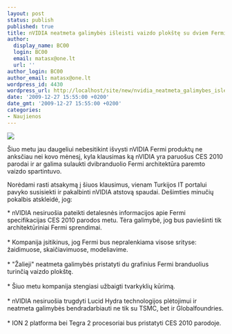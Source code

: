 ```yaml
---
layout: post
status: publish
published: true
title: nVIDIA neatmeta galimybės išleisti vaizdo plokštę su dviem Fermi branduoliais
author:
  display_name: BC00
  login: BC00
  email: matasx@one.lt
  url: ''
author_login: BC00
author_email: matasx@one.lt
wordpress_id: 4430
wordpress_url: http://localhost/site/new/nvidia_neatmeta_galimybes_isleisti_vaizdo_plokste_su_dviem_fermi_branduoliais/
date: '2009-12-27 15:55:00 +0200'
date_gmt: '2009-12-27 15:55:00 +0200'
categories:
- Naujienos
---
```

<div class="imgright"><img src="http://t3.gstatic.com/images?q=tbn:GiW_sBg5QU394M:http://developer.download.nvidia.com/compute/cuda/2_3/toolkit/docs/online/nvidia_logo.jpg"  /></div>
<p>Šiuo metu jau daugeliui nebesitikint išvysti nVIDIA Fermi produktų ne anksčiau nei kovo mėnesį, kyla klausimas ką nVIDIA yra paruošus CES 2010 parodai ir ar galima sulaukti dvibranduolio Fermi architektūra paremto vaizdo spartintuvo.</p>
<p>Norėdami rasti atsakymą į šiuos klausimus, vienam Turkijos IT portalui pavyko susisiekti ir pakalbinti nVIDIA atstovą spaudai. Dešimties minučių pokalbis atskleidė, jog:</p>
<p>* nVIDIA nesiruošia pateikti detalesnės informacijos apie Fermi specifikacijas CES 2010 parodos metu. Tėra galimybė, jog bus paviešinti tik architektūriniai Fermi sprendimai.<br />
<br />* Kompanija įsitikinus, jog Fermi bus nepralenkiama visose srityse: žaidimuose, skaičiavimuose, modeliavime.<br />
<br />* "Žalieji" neatmeta galimybės pristatyti du grafinius Fermi branduolius turinčią vaizdo plokštę.<br />
<br />* Šiuo metu kompanija stengiasi užbaigti tvarkyklių kūrimą.<br />
<br />* nVIDIA nesiruošia trugdyti Lucid Hydra technologijos plėtojimui ir neatmeta galimybės bendradarbiauti ne tik su TSMC, bet ir Globalfoundries.<br />
<br />* ION 2 platforma bei Tegra 2 procesoriai bus pristatyti CES 2010 parodoje.<br /></p>

